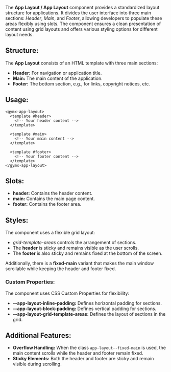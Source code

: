 The **App Layout / App Layout** component provides a standardized layout structure for applications.
It divides the user interface into three main sections:
_Header_, _Main_, and _Footer_, allowing developers to populate these areas flexibly using slots.
The component ensures a clean presentation of content using grid layouts and offers various styling options for different layout needs.

## Structure:

The **App Layout** consists of an HTML template with three main sections:

-   **Header:** For navigation or application title.
-   **Main:** The main content of the application.
-   **Footer:** The bottom section, e.g., for links, copyright notices, etc.

## Usage:

```vue
<gymx-app-layout>
  <template #header>
    <!-- Your header content -->
  </template>

  <template #main>
    <!-- Your main content -->
  </template>

  <template #footer>
    <!-- Your footer content -->
  </template>
</gymx-app-layout>
```

## Slots:

-   **header:** Contains the header content.
-   **main:** Contains the main page content.
-   **footer:** Contains the footer area.

## Styles:

The component uses a flexible grid layout:

-   _grid-template-areas_ controls the arrangement of sections.
-   The **header** is sticky and remains visible as the user scrolls.
-   The **footer** is also sticky and remains fixed at the bottom of the screen.

Additionally, there is a **fixed-main** variant that makes the main window scrollable while keeping the header and footer fixed.

### Custom Properties:

The component uses CSS Custom Properties for flexibility:

-   **--app-layout-inline-padding:** Defines horizontal padding for sections.
-   **--app-layout-block-padding:** Defines vertical padding for sections.
-   **--app-layout-grid-template-areas:** Defines the layout of sections in the grid.

## Additional Features:

-   **Overflow Handling:** When the class `app-layout--fixed-main` is used, the main content scrolls while the header and footer remain fixed.
-   **Sticky Elements:** Both the header and footer are sticky and remain visible during scrolling.
